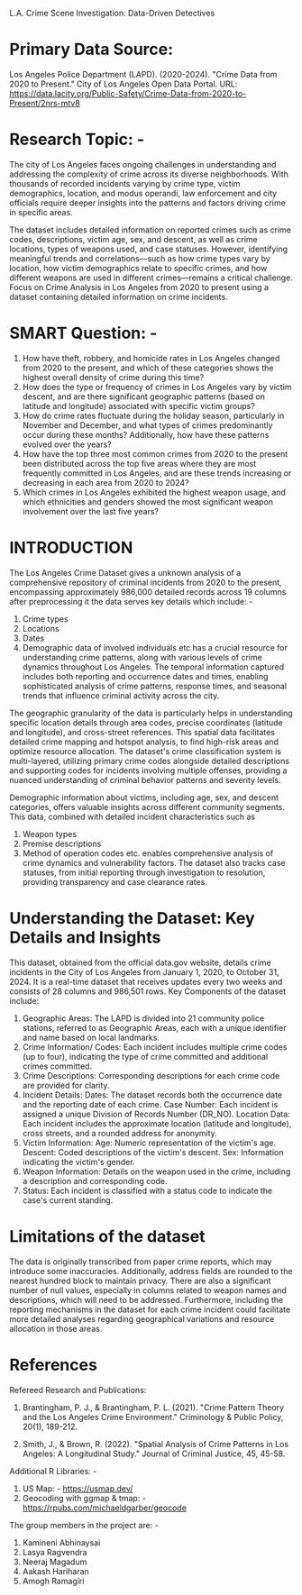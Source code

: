 L.A. Crime Scene Investigation: Data-Driven Detectives

# Primary Data Source:
Los Angeles Police Department (LAPD). (2020-2024). "Crime Data from 2020 to Present." City of Los Angeles Open Data Portal.
URL: https://data.lacity.org/Public-Safety/Crime-Data-from-2020-to-Present/2nrs-mtv8

# Research Topic: - 
The city of Los Angeles faces ongoing challenges in understanding and addressing the complexity of crime across its diverse neighborhoods. With thousands of recorded incidents varying by crime type, victim demographics, location, and modus operandi, law enforcement and city officials require deeper insights into the patterns and factors driving crime in specific areas.

The dataset includes detailed information on reported crimes such as crime codes, descriptions, victim age, sex, and descent, as well as crime locations, types of weapons used, and case statuses. However, identifying meaningful trends and correlations—such as how crime types vary by location, how victim demographics relate to specific crimes, and how different weapons are used in different crimes—remains a critical challenge.
Focus on Crime Analysis in Los Angeles from 2020 to present using a dataset containing detailed information on crime incidents.

# SMART Question: - 
1) How have theft, robbery, and homicide rates in Los Angeles changed from 2020 to the present, and which of these categories shows the highest overall density of crime during this time?
2) How does the type or frequency of crimes in Los Angeles vary by victim descent, and are there significant geographic patterns (based on latitude and longitude) associated with specific victim groups?
3) How do crime rates fluctuate during the holiday season, particularly in November and December, and what types of crimes predominantly occur during these months? Additionally, how have these patterns evolved over the years?
4) How have the top three most common crimes from 2020 to the present been distributed across the top five areas where they are most frequently committed in Los Angeles, and are these trends increasing or decreasing in each area from 2020 to 2024?
5) Which crimes in Los Angeles exhibited the highest weapon usage, and which ethnicities and genders showed the most significant weapon involvement over the last five years?

# INTRODUCTION

The Los Angeles Crime Dataset gives a unknown analysis of a comprehensive repository of criminal incidents from 2020 to the present, encompassing approximately 986,000 detailed records across 19 columns after preprocessing it the data serves key details which include:  - 

  1. Crime types
  2. Locations
  3. Dates
  4. Demographic data of involved individuals etc
has a crucial resource for understanding crime patterns, along with various levels of crime dynamics throughout Los Angeles. The temporal information captured includes both reporting and occurrence dates and times, enabling sophisticated analysis of crime patterns, response times, and seasonal trends that influence criminal activity across the city.

The geographic granularity of the data is particularly helps in understanding specific location details through area codes, precise coordinates (latitude and longitude), and cross-street references. This spatial data facilitates detailed crime mapping and hotspot analysis, to find high-risk areas and optimize resource allocation. The dataset's crime classification system is multi-layered, utilizing primary crime codes alongside detailed descriptions and supporting codes for incidents involving multiple offenses, providing a nuanced understanding of criminal behavior patterns and severity levels.

Demographic information about victims, including age, sex, and descent categories, offers valuable insights across different community segments. This data, combined with detailed incident characteristics such as 
1) Weapon types 
2) Premise descriptions
3) Method of operation codes etc.
enables comprehensive analysis of crime dynamics and vulnerability factors. The dataset also tracks case statuses, from initial reporting through investigation to resolution, providing transparency and case clearance rates.

# Understanding the Dataset: Key Details and Insights

This dataset, obtained from the official data.gov website, details crime incidents in the City of Los Angeles from January 1, 2020, to October 31, 2024. It is a real-time dataset that receives updates every two weeks and consists of 28 columns and 986,501 rows. Key Components of the dataset include: 
   1.	Geographic Areas: The LAPD is divided into 21 community police stations, referred to as Geographic Areas, each            with a unique identifier and name based on local landmarks.
   2.	Crime Information/ Codes: Each incident includes multiple crime codes (up to four), indicating the type of crime              committed and additional crimes committed.
   3.	Crime Descriptions: Corresponding descriptions for each crime code are provided for clarity.
   4.	Incident Details:
        Dates: The dataset records both the occurrence date and the reporting date of each crime.
        Case Number: Each incident is assigned a unique Division of Records Number (DR_NO).
        Location Data: Each incident includes the approximate location (latitude and longitude), cross streets, and a           rounded address for anonymity.
   5.	Victim Information:
        Age: Numeric representation of the victim's age.
        Descent: Coded descriptions of the victim's descent.
        Sex: Information indicating the victim's gender.
   6.	Weapon Information: Details on the weapon used in the crime, including a description and corresponding code.
   7.	Status: Each incident is classified with a status code to indicate the case's current standing.

# Limitations of the dataset

The data is originally transcribed from paper crime reports, which may introduce some inaccuracies. Additionally, address fields are rounded to the nearest hundred block to maintain privacy. There are also a significant number of null values, especially in columns related to weapon names and descriptions, which will need to be addressed. Furthermore, including the reporting mechanisms in the dataset for each crime incident could facilitate more detailed analyses regarding geographical variations and resource allocation in those areas.

# References 
Refereed Research and Publications:
1) Brantingham, P. J., & Brantingham, P. L. (2021). "Crime Pattern Theory and the Los Angeles Crime Environment." Criminology & Public Policy, 20(1), 189-212.

2) Smith, J., & Brown, R. (2022). "Spatial Analysis of Crime Patterns in Los Angeles: A Longitudinal Study." Journal of Criminal Justice, 45, 45-58.

Additional R Libraries: - 
1) US Map: - https://usmap.dev/
2) Geocoding with ggmap & tmap: - https://rpubs.com/michaeldgarber/geocode 

The group members in the project are: -
1. Kamineni Abhinaysai
2. Lasya Ragvendra
3. Neeraj Magadum
4. Aakash Hariharan
5. Amogh Ramagiri
